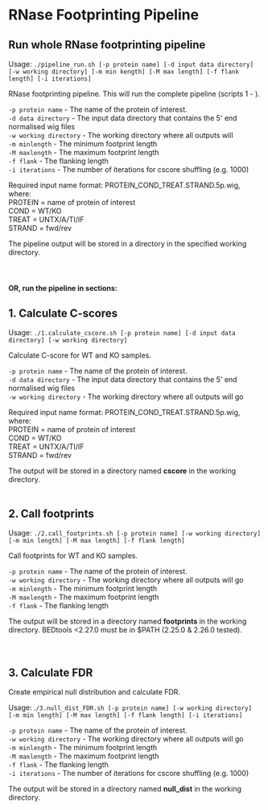 # RNase Footprinting Pipeline

## Run whole RNase footprinting pipeline
Usage: `./pipeline_run.sh [-p protein name] [-d input data directory] [-w working directory] [-m min kength] [-M max length] [-f flank length] [-i iterations]`

RNase footprinting pipeline. This will run the complete pipeline (scripts 1 - ). 

`-p protein name` - The name of the protein of interest.<br>
`-d data directory` - The input data directory that contains the 5' end normalised wig files<br>
`-w working directory` - The working directory where all outputs will<br>
`-m minlength` - The minimum footprint length<br>
`-M maxlength` - The maximum footprint length<br>
`-f flank` - The flanking length<br>
`-i iterations` - The number of iterations for cscore shuffling (e.g. 1000)<br>

Required input name format: PROTEIN_COND_TREAT.STRAND.5p.wig, where:<br>
PROTEIN = name of protein of interest<br>
COND = WT/KO<br>
TREAT = UNTX/A/TI/IF<br>
STRAND = fwd/rev<br>

The pipeline output will be stored in a directory in the specified working directory.
<br>
<br>
<br>
#### OR, run the pipeline in sections:
## 1. Calculate C-scores
Usage: `./1.calculate_cscore.sh [-p protein name] [-d input data directory] [-w working directory]`

Calculate C-score for WT and KO samples.

`-p protein name` - The name of the protein of interest.<br>
`-d data directory` - The input data directory that contains the 5' end normalised wig files<br>
`-w working directory` - The working directory where all outputs will go<br>

Required input name format: PROTEIN_COND_TREAT.STRAND.5p.wig, where:<br>
PROTEIN = name of protein of interest<br>
COND = WT/KO<br>
TREAT = UNTX/A/TI/IF<br>
STRAND = fwd/rev<br>

The output will be stored in a directory named **cscore** in the working directory.
<br>
<br>

## 2. Call footprints

Usage: `./2.call_footprints.sh [-p protein name] [-w working directory] [-m min length] [-M max length] [-f flank length]`

Call footprints for WT and KO samples.

`-p protein name` - The name of the protein of interest.<br>
`-w working directory` - The working directory where all outputs will go<br>
`-m minlength` - The minimum footprint length<br>
`-M maxlength` - The maximum footprint length<br>
`-f flank` - The flanking length<br>

The output will be stored in a directory named **footprints** in the working directory. BEDtools <2.27.0 must be in $PATH (2.25.0 & 2.26.0 tested).<br>
<br>
<br>

## 3. Calculate FDR

Create empirical null distribution and calculate FDR.

Usage: .`/3.null_dist_FDR.sh [-p protein name] [-w working directory] [-m min length] [-M max length] [-f flank length] [-i iterations]`

`-p protein name` - The name of the protein of interest.<br>
`-w working directory` - The working directory where all outputs will go<br>
`-m minlength` - The minimum footprint length<br>
`-M maxlength` - The maximum footprint length<br>
`-f flank` - The flanking length<br>
`-i iterations` - The number of iterations for cscore shuffling (e.g. 1000)<br>

The output will be stored in a directory named **null_dist** in the working directory.<br>

